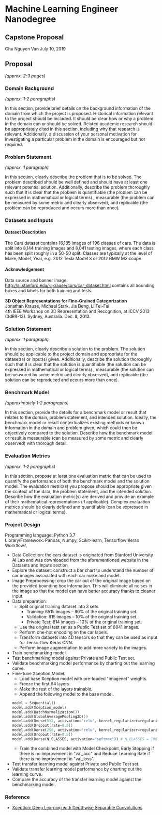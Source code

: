 # Machine Learning Engineer Nanodegree
## Capstone Proposal
Chu Nguyen Van
July 10, 2019

## Proposal
_(approx. 2-3 pages)_

### Domain Background
_(approx. 1-2 paragraphs)_

In this section, provide brief details on the background information of the domain from which the project is proposed. Historical information relevant to the project should be included. It should be clear how or why a problem in the domain can or should be solved. Related academic research should be appropriately cited in this section, including why that research is relevant. Additionally, a discussion of your personal motivation for investigating a particular problem in the domain is encouraged but not required.

### Problem Statement
_(approx. 1 paragraph)_

In this section, clearly describe the problem that is to be solved. The problem described should be well defined and should have at least one relevant potential solution. Additionally, describe the problem thoroughly such that it is clear that the problem is quantifiable (the problem can be expressed in mathematical or logical terms) , measurable (the problem can be measured by some metric and clearly observed), and replicable (the problem can be reproduced and occurs more than once).

### Datasets and Inputs
#### Dataset Description
The Cars dataset contains 16,185 images of 196 classes of cars. The data is split into 8,144 training images and 8,041 testing images, where each class has been split roughly in a 50-50 split. Classes are typically at the level of Make, Model, Year, e.g. 2012 Tesla Model S or 2012 BMW M3 coupe.

#### Acknowledgement
Data source and banner image: http://ai.stanford.edu/~jkrause/cars/car_dataset.html contains all bounding boxes and labels for both training and tests.\
\
**3D Object Representations for Fine-Grained Categorization**\
Jonathan Krause, Michael Stark, Jia Deng, Li Fei-Fei\
4th IEEE Workshop on 3D Representation and Recognition, at ICCV 2013 (3dRR-13). Sydney, Australia. Dec. 8, 2013.

### Solution Statement
_(approx. 1 paragraph)_

In this section, clearly describe a solution to the problem. The solution should be applicable to the project domain and appropriate for the dataset(s) or input(s) given. Additionally, describe the solution thoroughly such that it is clear that the solution is quantifiable (the solution can be expressed in mathematical or logical terms) , measurable (the solution can be measured by some metric and clearly observed), and replicable (the solution can be reproduced and occurs more than once).

### Benchmark Model
_(approximately 1-2 paragraphs)_

In this section, provide the details for a benchmark model or result that relates to the domain, problem statement, and intended solution. Ideally, the benchmark model or result contextualizes existing methods or known information in the domain and problem given, which could then be objectively compared to the solution. Describe how the benchmark model or result is measurable (can be measured by some metric and clearly observed) with thorough detail.

### Evaluation Metrics
_(approx. 1-2 paragraphs)_

In this section, propose at least one evaluation metric that can be used to quantify the performance of both the benchmark model and the solution model. The evaluation metric(s) you propose should be appropriate given the context of the data, the problem statement, and the intended solution. Describe how the evaluation metric(s) are derived and provide an example of their mathematical representations (if applicable). Complex evaluation metrics should be clearly defined and quantifiable (can be expressed in mathematical or logical terms).

### Project Design
Programming language: Python 3.7\
Library/Framework: Pandas, Numpy, Scikit-learn, Tensorflow Keras\
Workflow:\
- Data Collection: the cars dataset is originated from Stanford University AI Lab and was downloaded from the aforementioned website in the Datasets and Inputs section
- Explore the dataset: construct a bar chart to understand the number of car images associated with each car make and model.
- Image Preprocessing: crop the car out of the original image based on the provided bounding box information. This will eliminate all noises in the image so that the model can have better accuracy thanks to cleaner input.
- Data preparation: 
  - Split original training dataset into 3 sets:
    - Training: 6515 images – 80% of the original training set.
    - Validation: 815 images – 10% of the original training set.
    - Private Test: 814 images – 10% of the original training set.
  - Use the original test set as a Public Test set of 8041 images.
  - Perform one-hot encoding on the car labels.
  - Transform datasets into 4D tensors so that they can be used as input for Tensorflow Keras CNN.
  - Perform image augmentation to add more variety to the images.
- Train benchmarking model.
- Test benchmarking model against Private and Public Test set.
- Validate benchmarking model performance by charting out the learning curve.
- Fine-tune Xception Model.
  - Load base Xception model with pre-loaded "imagenet" weights.
  - Freeze the first 94 layers.
  - Make the rest of the layers trainable.
  - Append the following model to the base model.
  ```python
  model = Sequential()
  model.add(Xception_model)
  model.add(BatchNormalization())
  model.add(GlobalAveragePooling2D())
  model.add(Dense(512, activation="relu", kernel_regularizer=regularizers.l2(0.01)))
  model.add(Dropout(rate=0.5))
  model.add(Dense(256, activation="relu", kernel_regularizer=regularizers.l2(0.01)))
  model.add(Dropout(rate=0.5))
  model.add(Dense(N_CLASSES, activation="softmax")) # N_CLASSES = 196
  ```
  - Train the combined model with Model Checkpoint, Early Stopping if there is no improvement in "val_acc" and Reduce Learning Rate if there is no improvement in "val_loss".
- Test transfer learning model against Private and Public Test set.
- Validate transfer learning model performance by charting out the learning curve.
- Compare the accuracy of the transfer learning model against the benchmarking model.

### Reference
- [Xception: Deep Learning with Depthwise Separable Convolutions](https://arxiv.org/abs/1610.02357)
